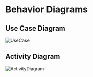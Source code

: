 # Behavior Diagrams

## Use Case Diagram

![UseCase](https://user-images.githubusercontent.com/89745488/132465682-4b7d0802-d3e0-4e83-9613-ee58de1a7db7.jpg)


## Activity Diagram

![ActivityDiagram](https://user-images.githubusercontent.com/89745488/132465437-da0b7bf6-4f8b-4212-8666-1b0fb5d2de36.png)
